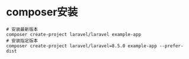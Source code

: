 # composer安装

```shell
# 安装最新版本
composer create-project laravel/laravel example-app
# 安装指定版本
composer create-project laravel/laravel=8.5.0 example-app --prefer-dist
```
